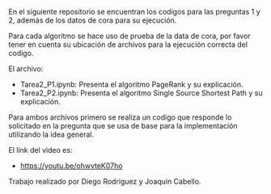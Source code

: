 En el siguiente repositorio se encuentran los codigos para las preguntas 1 y 2, además de los datos de cora para su ejecución.

Para cada algoritmo se hace uso de prueba de la data de cora, por favor tener en cuenta su ubicación 
de archivos para la ejecución correcta del codigo.

El archivo:

- Tarea2_P1.ipynb: Presenta el algoritmo PageRank y su explicación.
- Tarea2_P2.ipynb: Presenta el algoritmo Single Source Shortest Path y su explicación.

Para ambos archivos primero se realiza un codigo que responde lo solicitado en la pregunta que se usa de base para la implementación utilizando la idea general.

El link del video es:

- https://youtu.be/ohwvteK07ho

Trabajo realizado por Diego Rodriguez y Joaquín Cabello.